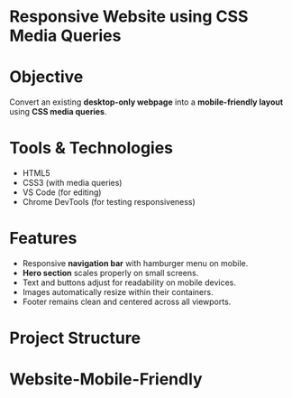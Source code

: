 # Responsive Website using CSS Media Queries

#  Objective
Convert an existing **desktop-only webpage** into a **mobile-friendly layout** using **CSS media queries**.

# Tools & Technologies
- HTML5  
- CSS3 (with media queries)  
- VS Code (for editing)  
- Chrome DevTools (for testing responsiveness)  

# Features
- Responsive **navigation bar** with hamburger menu on mobile.  
- **Hero section** scales properly on small screens.  
- Text and buttons adjust for readability on mobile devices.  
- Images automatically resize within their containers.  
- Footer remains clean and centered across all viewports.  

# Project Structure
# Website-Mobile-Friendly
